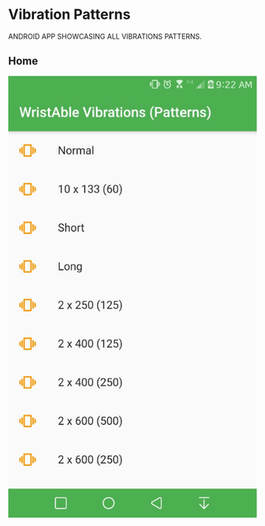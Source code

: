 # Vibration Patterns

ANDROID APP SHOWCASING ALL VIBRATIONS PATTERNS.

## Home

![homescreen](./preview.jpeg)
